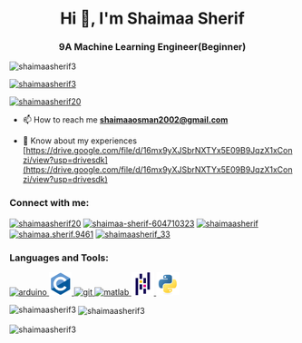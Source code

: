 <h1 align="center">Hi 👋, I'm Shaimaa Sherif</h1>
<h3 align="center">9A Machine Learning Engineer(Beginner)</h3>

<p align="left"> <img src="https://komarev.com/ghpvc/?username=shaimaasherif3&label=Profile%20views&color=0e75b6&style=flat" alt="shaimaasherif3" /> </p>

<p align="left"> <a href="https://github.com/ryo-ma/github-profile-trophy"><img src="https://github-profile-trophy.vercel.app/?username=shaimaasherif3" alt="shaimaasherif3" /></a> </p>

<p align="left"> <a href="https://twitter.com/shaimaasherif20" target="blank"><img src="https://img.shields.io/twitter/follow/shaimaasherif20?logo=twitter&style=for-the-badge" alt="shaimaasherif20" /></a> </p>

- 📫 How to reach me **shaimaaosman2002@gmail.com**

- 📄 Know about my experiences [https://drive.google.com/file/d/16mx9yXJSbrNXTYx5E09B9JqzX1xConzi/view?usp=drivesdk](https://drive.google.com/file/d/16mx9yXJSbrNXTYx5E09B9JqzX1xConzi/view?usp=drivesdk)

<h3 align="left">Connect with me:</h3>
<p align="left">
<a href="https://twitter.com/shaimaasherif20" target="blank"><img align="center" src="https://raw.githubusercontent.com/rahuldkjain/github-profile-readme-generator/master/src/images/icons/Social/twitter.svg" alt="shaimaasherif20" height="30" width="40" /></a>
<a href="https://linkedin.com/in/shaimaa-sherif-604710323" target="blank"><img align="center" src="https://raw.githubusercontent.com/rahuldkjain/github-profile-readme-generator/master/src/images/icons/Social/linked-in-alt.svg" alt="shaimaa-sherif-604710323" height="30" width="40" /></a>
<a href="https://kaggle.com/shaimaasherif" target="blank"><img align="center" src="https://raw.githubusercontent.com/rahuldkjain/github-profile-readme-generator/master/src/images/icons/Social/kaggle.svg" alt="shaimaasherif" height="30" width="40" /></a>
<a href="https://fb.com/shaimaa.sherif.9461" target="blank"><img align="center" src="https://raw.githubusercontent.com/rahuldkjain/github-profile-readme-generator/master/src/images/icons/Social/facebook.svg" alt="shaimaa.sherif.9461" height="30" width="40" /></a>
<a href="https://instagram.com/shaimaasherif_33" target="blank"><img align="center" src="https://raw.githubusercontent.com/rahuldkjain/github-profile-readme-generator/master/src/images/icons/Social/instagram.svg" alt="shaimaasherif_33" height="30" width="40" /></a>
</p>

<h3 align="left">Languages and Tools:</h3>
<p align="left"> <a href="https://www.arduino.cc/" target="_blank" rel="noreferrer"> <img src="https://cdn.worldvectorlogo.com/logos/arduino-1.svg" alt="arduino" width="40" height="40"/> </a> <a href="https://www.cprogramming.com/" target="_blank" rel="noreferrer"> <img src="https://raw.githubusercontent.com/devicons/devicon/master/icons/c/c-original.svg" alt="c" width="40" height="40"/> </a> <a href="https://git-scm.com/" target="_blank" rel="noreferrer"> <img src="https://www.vectorlogo.zone/logos/git-scm/git-scm-icon.svg" alt="git" width="40" height="40"/> </a> <a href="https://www.mathworks.com/" target="_blank" rel="noreferrer"> <img src="https://upload.wikimedia.org/wikipedia/commons/2/21/Matlab_Logo.png" alt="matlab" width="40" height="40"/> </a> <a href="https://pandas.pydata.org/" target="_blank" rel="noreferrer"> <img src="https://raw.githubusercontent.com/devicons/devicon/2ae2a900d2f041da66e950e4d48052658d850630/icons/pandas/pandas-original.svg" alt="pandas" width="40" height="40"/> </a> <a href="https://www.python.org" target="_blank" rel="noreferrer"> <img src="https://raw.githubusercontent.com/devicons/devicon/master/icons/python/python-original.svg" alt="python" width="40" height="40"/> </a> </p>

<p><img align="left" src="https://github-readme-stats.vercel.app/api/top-langs?username=shaimaasherif3&show_icons=true&locale=en&layout=compact" alt="shaimaasherif3" /></p>

<p>&nbsp;<img align="center" src="https://github-readme-stats.vercel.app/api?username=shaimaasherif3&show_icons=true&locale=en" alt="shaimaasherif3" /></p>

<p><img align="center" src="https://github-readme-streak-stats.herokuapp.com/?user=shaimaasherif3&" alt="shaimaasherif3" /></p>
